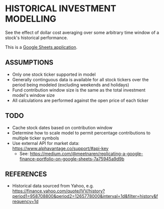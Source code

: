# HISTORICAL INVESTMENT MODELLING

See the effect of dollar cost averaging over some arbitrary time window of a stock's historical performance.

This is a [Google Sheets application](https://docs.google.com/spreadsheets/d/1Ycn_z-d5YjEQqHRzdltxi5kVAHscs_IMMPAvgduiWUQ/edit?usp=sharing).

## ASSUMPTIONS
- Only one stock ticker supported in model
- Generally continguous data is available for all stock tickers over the period being modeled (excluding weekends and holidays)
- Fund contribution window size is the same as the total investment model's window size
- All calculations are performed against the open price of each ticker

## TODO
- Cache stock dates based on contribution window
- Determine how to scale model to permit percentage contributions to multiple ticker symbols
- Use external API for market data: https://www.alphavantage.co/support/#api-key
  - See: https://medium.com/@meetnaren/replicating-a-google-finance-portfolio-on-google-sheets-7a75945a9d9b

## REFERENCES
- Historical data sourced from Yahoo, e.g. https://finance.yahoo.com/quote/IVV/history?period1=958708800&period2=1265778000&interval=1d&filter=history&frequency=1d

